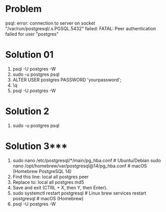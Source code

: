 # Problem 
  psql: error: connection to server on socket "/var/run/postgresql/.s.PGSQL.5432" failed: FATAL:  Peer authentication failed for user "postgres"

# Solution 01
  1. psql -U postgres -W
  2. sudo -u postgres psql
  3. ALTER USER postgres PASSWORD 'yourpassword';
  4. \q
  5. psql -U postgres -W

# Solution 2
  1. sudo -u postgres psql

# Solution 3***
  1. sudo nano /etc/postgresql/*/main/pg_hba.conf  # Ubuntu/Debian
     sudo nano /opt/homebrew/var/postgresql@14/pg_hba.conf  # macOS (Homebrew PostgreSQL 14)
  2. Find this line:
       local   all   postgres   peer
  3. Replace to:
       local   all   postgres   md5
  4. Save and exit (CTRL + X, then Y, then Enter).
  5. sudo systemctl restart postgresql  # Linux
     brew services restart postgresql    # macOS (Homebrew)
  6. psql -U postgres -W


